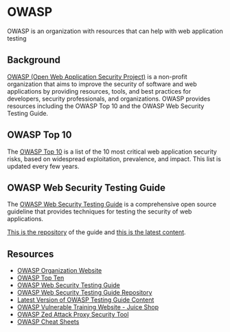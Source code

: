 # OWASP

OWASP is an organization with resources that can help with web application testing

## Background

[OWASP (Open Web Application Security Project)](https://owasp.org/) is a non-profit organization that aims to improve the security of software and web applications by providing resources, tools, and best practices for developers, security professionals, and organizations. OWASP provides resources including the OWASP Top 10 and the OWASP Web Security Testing Guide.

## OWASP Top 10

The [OWASP Top 10](https://owasp.org/www-project-top-ten/) is a list of the 10 most critical web application security risks, based on widespread exploitation, prevalence, and impact. This list is updated every few years.

## OWASP Web Security Testing Guide

The [OWASP Web Security Testing Guide](https://owasp.org/www-project-web-security-testing-guide) is a comprehensive open source guideline that provides techniques for testing the security of web applications.

[This is the repository](https://github.com/OWASP/wstg) of the guide and [this is the latest content](https://owasp.org/www-project-web-security-testing-guide/latest/).

## Resources

* [OWASP Organization Website](https://owasp.org)
* [OWASP Top Ten](https://owasp.org/www-project-top-ten)
* [OWASP Web Security Testing Guide](https://owasp.org/www-project-web-security-testing-guide)
* [OWASP Web Security Testing Guide Repository](https://github.com/OWASP/wstg)
* [Latest Version of OWASP Testing Guide Content](https://owasp.org/www-project-web-security-testing-guide/latest)
* [OWASP Vulnerable Training Website - Juice Shop](https://owasp.org/www-project-juice-shop)
* [OWASP Zed Attack Proxy Security Tool](https://owasp.org/www-project-zap/)
* [OWASP Cheat Sheets](https://cheatsheetseries.owasp.org)
